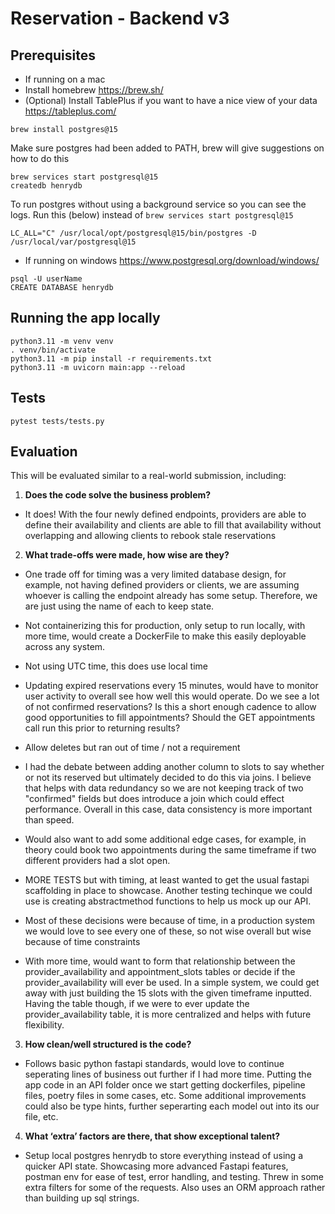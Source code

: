 # Reservation - Backend v3

## Prerequisites
- If running on a mac
- Install homebrew  https://brew.sh/
- (Optional) Install TablePlus if you want to have a nice view of your data https://tableplus.com/

```
brew install postgres@15
```

Make sure postgres had been added to PATH, brew will give suggestions on how to do this

```
brew services start postgresql@15
createdb henrydb
```

To run postgres without using a background service so you can see the logs. Run this (below) instead of `brew services start postgresql@15`

```
LC_ALL="C" /usr/local/opt/postgresql@15/bin/postgres -D /usr/local/var/postgresql@15
```

- If running on windows https://www.postgresql.org/download/windows/
```
psql -U userName
CREATE DATABASE henrydb
```


## Running the app locally
```
python3.11 -m venv venv
. venv/bin/activate
python3.11 -m pip install -r requirements.txt
python3.11 -m uvicorn main:app --reload
```

## Tests

```
pytest tests/tests.py
```

## Evaluation

This will be evaluated similar to a real-world submission, including:

1. **Does the code solve the business problem?**
* It does! With the four newly defined endpoints, providers are able to define their availability and clients are able to fill that availability without overlapping and allowing clients to rebook stale reservations

2. **What trade-offs were made, how wise are they?**
* One trade off for timing was a very limited database design, for example, not having defined providers or clients, we are assuming whoever is calling the endpoint already has some setup. Therefore, we are just using the name of each to keep state. 

* Not containerizing this for production, only setup to run locally, with more time, would create a DockerFile to make this easily deployable across any system. 

* Not using UTC time, this does use local time

* Updating expired reservations every 15 minutes, would have to monitor user activity to overall see how well this would operate. Do we see a lot of not confirmed reservations? Is this a short enough cadence to allow good opportunities to fill appointments? Should the GET appointments call run this prior to returning results? 

* Allow deletes but ran out of time / not a requirement

* I had the debate between adding another column to slots to say whether or not its reserved but ultimately decided to do this via joins. I believe that helps with data redundancy so we are not keeping track of two "confirmed" fields but does introduce a join which could effect performance. Overall in this case, data consistency is more important than speed. 

* Would also want to add some additional edge cases, for example, in theory could book two appointments during the same timeframe if two different providers had a slot open.

* MORE TESTS but with timing, at least wanted to get the usual fastapi scaffolding in place to showcase. Another testing techinque we could use is creating abstractmethod functions to help us mock up our API. 

* Most of these decisions were because of time, in a production system we would love to see every one of these, so not wise overall but wise because of time constraints 

* With more time, would want to form that relationship between the provider_availability and appointment_slots tables or decide if the provider_availability will ever be used. In a simple system, we could get away with just building the 15 slots with the given timeframe inputted. Having the table though, if we were to ever update the provider_availability table, it is more centralized and helps with future flexibility.

3. **How clean/well structured is the code?**
* Follows basic python fastapi standards, would love to continue seperating lines of business out further if I had more time. Putting the app code in an API folder once we start getting dockerfiles, pipeline files, poetry files in some cases, etc. Some additional improvements could also be type hints, further seperarting each model out into its our file, etc. 

4. **What ‘extra’ factors are there, that show exceptional talent?**
* Setup local postgres henrydb to store everything instead of using a quicker API state. Showcasing more advanced Fastapi features, postman env for ease of test, error handling, and testing. Threw in some extra filters for some of the requests. Also uses an ORM approach rather than building up sql strings. 
